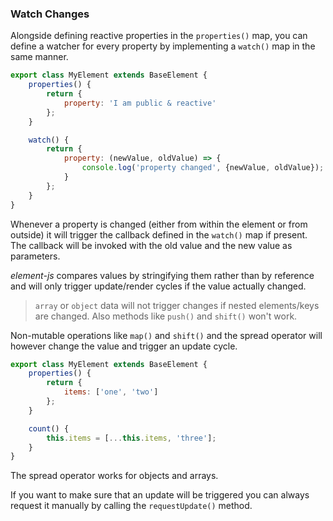 
### Watch Changes

Alongside defining reactive properties in the `properties()` map, you can define a watcher for every property by
implementing a `watch()` map in the same manner.

```javascript
export class MyElement extends BaseElement {
	properties() {
		return {
			property: 'I am public & reactive'
		};
	}

	watch() {
		return {
			property: (newValue, oldValue) => {
				console.log('property changed', {newValue, oldValue});
			}
		};
	}
}
```

Whenever a property is changed (either from within the element or from outside) it will trigger the callback defined in
the `watch()` map if present. The callback will be invoked with the old value and the new value as parameters.

_element-js_ compares values by stringifying them rather than by reference and will only trigger update/render cycles if
the value actually changed.

> `array` or `object` data will not trigger changes if nested elements/keys are changed. Also methods like `push()`
> and `shift()` won't work.

Non-mutable operations like `map()` and `shift()` and the spread operator will however change the value and trigger an
update cycle.

```javascript
export class MyElement extends BaseElement {
	properties() {
		return {
			items: ['one', 'two']
		};
	}

	count() {
		this.items = [...this.items, 'three'];
	}
}
```

The spread operator works for objects and arrays.

If you want to make sure that an update will be triggered you can always request it manually by calling
the `requestUpdate()` method.

